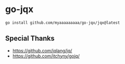 # go-jqx

```bash
go install github.com/myaaaaaaaaa/go-jqx/jqx@latest
```

## Special Thanks

* https://github.com/jqlang/jq/
* https://github.com/itchyny/gojq/

